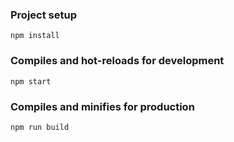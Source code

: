 <!-- @format -->

### Project setup

```
npm install
```

### Compiles and hot-reloads for development

```
npm start
```

### Compiles and minifies for production

```
npm run build
```
